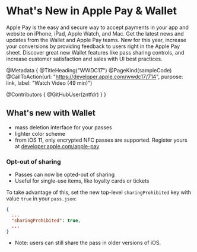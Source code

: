 # What's New in Apple Pay & Wallet

Apple Pay is the easy and secure way to accept payments in your app and website on iPhone, iPad, Apple Watch, and Mac. Get the latest news and updates from the Wallet and Apple Pay teams. New for this year, increase your conversions by providing feedback to users right in the Apple Pay sheet. Discover great new Wallet features like pass sharing controls, and increase customer satisfaction and sales with UI best practices.

@Metadata {
   @TitleHeading("WWDC17")
   @PageKind(sampleCode)
   @CallToAction(url: "https://developer.apple.com/wwdc17/714", purpose: link, label: "Watch Video (49 min)")

   @Contributors {
      @GitHubUser(zntfdr)
   }
}



## What's new with Wallet

- mass deletion interface for your passes
- lighter color scheme
- from iOS 11, only encrypted NFC passes are supported. Register yours at [developer.apple.com/apple-pay](https://developer.apple.com/apple-pay/)

### Opt-out of sharing

- Passes can now be opted-out of sharing
- Useful for single-use items, like loyalty cards or tickets

To take advantage of this, set the new top-level `sharingProhibited` key with value `true` in your `pass.json`:

```json
{
  ...
  "sharingProhibited": true,
  ...
}
```

- Note: users can still share the pass in older versions of iOS.
